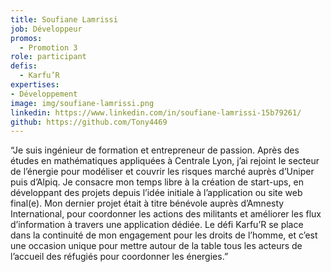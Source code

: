 ```yaml
---
title: Soufiane Lamrissi
job: Développeur
promos:
  - Promotion 3
role: participant
defis:
  - Karfu’R
expertises:
- Développement
image: img/soufiane-lamrissi.png
linkedin: https://www.linkedin.com/in/soufiane-lamrissi-15b79261/
github: https://github.com/Tony4469
---
```

“Je suis ingénieur de formation et entrepreneur de passion. Après des études en mathématiques appliquées à Centrale Lyon, j’ai rejoint le secteur de l’énergie pour modéliser et couvrir les risques marché auprès d’Uniper puis d’Alpiq. Je consacre mon temps libre à la création de start-ups, en développant des projets depuis l’idée initiale à l’application ou site web final(e). Mon dernier projet était à titre bénévole auprès d’Amnesty International, pour coordonner les actions des militants et améliorer les flux d’information à travers une application dédiée. Le défi Karfu’R se place dans la continuité de mon engagement pour les droits de l’homme, et c’est une occasion unique pour mettre autour de la table tous les acteurs de l’accueil des réfugiés pour coordonner les énergies.”
